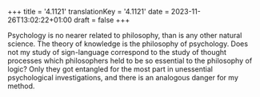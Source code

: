 +++
title = '4.1121'
translationKey = '4.1121'
date = 2023-11-26T13:02:22+01:00
draft = false
+++

Psychology is no nearer related to philosophy, than is any other natural science.
The theory of knowledge is the philosophy of psychology.
Does not my study of sign-language correspond to the study of thought processes which philosophers held to be so essential to the philosophy of logic? Only they got entangled for the most part in unessential psychological investigations, and there is an analogous danger for my method.
